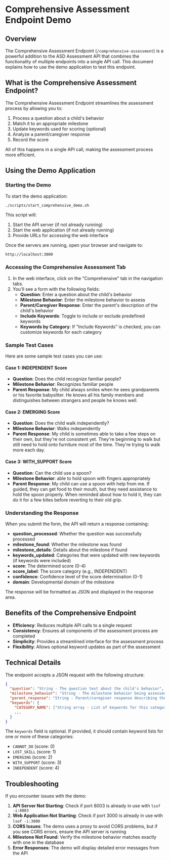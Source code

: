 # Comprehensive Assessment Endpoint Demo

## Overview

The Comprehensive Assessment Endpoint (`/comprehensive-assessment`) is a powerful addition to the ASD Assessment API that combines the functionality of multiple endpoints into a single API call. This document explains how to use the demo application to test this endpoint.

## What is the Comprehensive Assessment Endpoint?

The Comprehensive Assessment Endpoint streamlines the assessment process by allowing you to:

1. Process a question about a child's behavior
2. Match it to an appropriate milestone
3. Update keywords used for scoring (optional)
4. Analyze a parent/caregiver response
5. Record the score

All of this happens in a single API call, making the assessment process more efficient.

## Using the Demo Application

### Starting the Demo

To start the demo application:

```bash
./scripts/start_comprehensive_demo.sh
```

This script will:
1. Start the API server (if not already running)
2. Start the web application (if not already running)
3. Provide URLs for accessing the web interface

Once the servers are running, open your browser and navigate to:
```
http://localhost:3000
```

### Accessing the Comprehensive Assessment Tab

1. In the web interface, click on the "Comprehensive" tab in the navigation tabs.
2. You'll see a form with the following fields:
   - **Question**: Enter a question about the child's behavior
   - **Milestone Behavior**: Enter the milestone behavior to assess
   - **Parent/Caregiver Response**: Enter the parent's description of the child's behavior
   - **Include Keywords**: Toggle to include or exclude predefined keywords
   - **Keywords by Category**: If "Include Keywords" is checked, you can customize keywords for each category

### Sample Test Cases

Here are some sample test cases you can use:

#### Case 1: INDEPENDENT Score

- **Question**: Does the child recognize familiar people?
- **Milestone Behavior**: Recognizes familiar people
- **Parent Response**: My child always smiles when he sees grandparents or his favorite babysitter. He knows all his family members and distinguishes between strangers and people he knows well.

#### Case 2: EMERGING Score

- **Question**: Does the child walk independently?
- **Milestone Behavior**: Walks independently
- **Parent Response**: My child is sometimes able to take a few steps on their own, but they're not consistent yet. They're beginning to walk but still need to hold onto furniture most of the time. They're trying to walk more each day.

#### Case 3: WITH_SUPPORT Score

- **Question**: Can the child use a spoon?
- **Milestone Behavior**: able to hold spoon with fingers appropriately
- **Parent Response**: My child can use a spoon with help from me. If guided, they can get food to their mouth, but they need assistance to hold the spoon properly. When reminded about how to hold it, they can do it for a few bites before reverting to their old grip.

### Understanding the Response

When you submit the form, the API will return a response containing:

- **question_processed**: Whether the question was successfully processed
- **milestone_found**: Whether the milestone was found
- **milestone_details**: Details about the milestone if found
- **keywords_updated**: Categories that were updated with new keywords (if keywords were included)
- **score**: The determined score (0-4)
- **score_label**: The score category (e.g., INDEPENDENT)
- **confidence**: Confidence level of the score determination (0-1)
- **domain**: Developmental domain of the milestone

The response will be formatted as JSON and displayed in the response area.

## Benefits of the Comprehensive Endpoint

- **Efficiency**: Reduces multiple API calls to a single request
- **Consistency**: Ensures all components of the assessment process are completed
- **Simplicity**: Provides a streamlined interface for the assessment process
- **Flexibility**: Allows optional keyword updates as part of the assessment

## Technical Details

The endpoint accepts a JSON request with the following structure:

```json
{
  "question": "String - The question text about the child's behavior",
  "milestone_behavior": "String - The milestone behavior being assessed",
  "parent_response": "String - Parent/caregiver response describing the child's behavior",
  "keywords": {
    "CATEGORY_NAME": ["String array - List of keywords for this category"],
    ...
  }
}
```

The `keywords` field is optional. If provided, it should contain keyword lists for one or more of these categories:
- `CANNOT_DO` (score: 0)
- `LOST_SKILL` (score: 1)
- `EMERGING` (score: 2)
- `WITH_SUPPORT` (score: 3)
- `INDEPENDENT` (score: 4)

## Troubleshooting

If you encounter issues with the demo:

1. **API Server Not Starting**: Check if port 8003 is already in use with `lsof -i:8003`
2. **Web Application Not Starting**: Check if port 3000 is already in use with `lsof -i:3000` 
3. **CORS Issues**: The demo uses a proxy to avoid CORS problems, but if you see CORS errors, ensure the API server is running
4. **Milestone Not Found**: Verify the milestone behavior matches exactly with one in the database
5. **Error Responses**: The demo will display detailed error messages from the API 